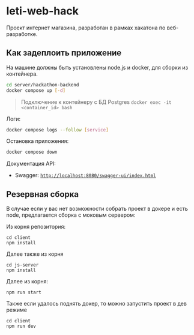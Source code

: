 # leti-web-hack

Проект интернет магазина, разработан в рамках хакатона по веб-разработке.

## Как задеплоить приложение

На машине должны быть установлены node.js и docker,
для сборки из контейнера.

```bash
cd server/hackathon-backend
docker compose up [-d]
```

> Подключение к контейнеру с БД Postgres `docker exec -it <container_id> bash`

Логи:

```bash
docker compose logs --follow [service]
```

Остановка приложения:

```bash
docker compose down
```

Документация API:

- Swagger: [`http://localhost:8080/swagger-ui/index.html`](http://localhost:8097/swagger-ui/index.html)

## Резервная сборка

В случае если у вас нет возможности собрать проект в докере и есть node, предлагается сборка с моковым сервером:

Из корня репозитория:

```
cd client
npm install
```

Далее также из корня

```
cd js-server
npm install
```

Далее из корня:

```
npm run start

```

Также если удалось поднять докер, то можно запустить проект в дев режиме

```
cd client
npm run dev
```

